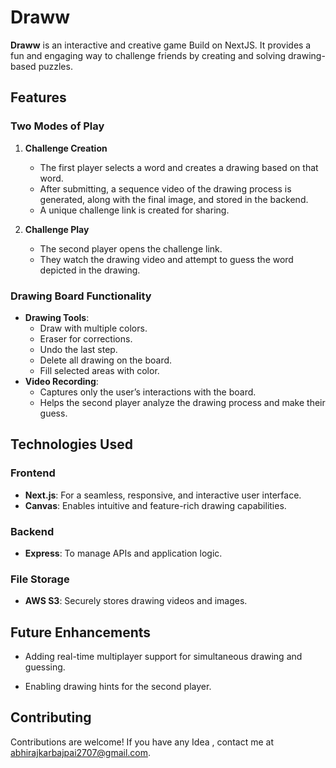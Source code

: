 # Draww

**Draww** is an interactive and creative game Build on NextJS. It provides a fun and engaging way to challenge friends by creating and solving drawing-based puzzles.

## Features

### Two Modes of Play
1. **Challenge Creation**
   - The first player selects a word and creates a drawing based on that word.
   - After submitting, a sequence video of the drawing process is generated, along with the final image, and stored in the backend.
   - A unique challenge link is created for sharing.

2. **Challenge Play**
   - The second player opens the challenge link.
   - They watch the drawing video and attempt to guess the word depicted in the drawing.

### Drawing Board Functionality
- **Drawing Tools**:
  - Draw with multiple colors.
  - Eraser for corrections.
  - Undo the last step.
  - Delete all drawing on the board.
  - Fill selected areas with color.
- **Video Recording**:
  - Captures only the user’s interactions with the board.
  - Helps the second player analyze the drawing process and make their guess.

## Technologies Used

### Frontend
- **Next.js**: For a seamless, responsive, and interactive user interface.
- **Canvas**: Enables intuitive and feature-rich drawing capabilities.

### Backend
- **Express**: To manage APIs and application logic.

### File Storage
- **AWS S3**: Securely stores drawing videos and images.


## Future Enhancements

- Adding real-time multiplayer support for simultaneous drawing and guessing.

- Enabling drawing hints for the second player.

## Contributing

Contributions are welcome! If you have any Idea , contact me at abhirajkarbajpai2707@gmail.com.